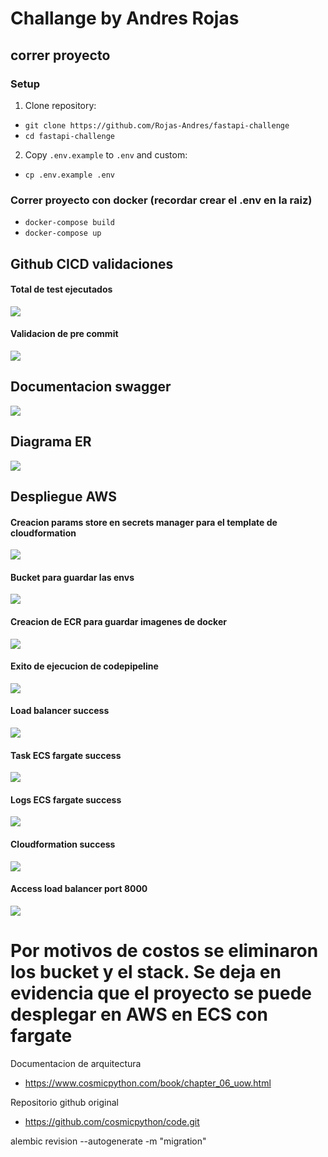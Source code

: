 # Challange by Andres Rojas

## correr proyecto

### Setup

1. Clone repository:

- `git clone https://github.com/Rojas-Andres/fastapi-challenge`
- `cd fastapi-challenge`

2. Copy `.env.example` to `.env` and custom:

- `cp .env.example .env`

### Correr proyecto con docker (recordar crear el .env en la raiz)
- ` docker-compose build `
- ` docker-compose up `

## Github CICD validaciones

#### Total de test ejecutados
![](images/github_actions/test_success.png)

#### Validacion de pre commit
![](images/github_actions/github_action_pre_commit_and_coverge_pass.png)

## Documentacion swagger
![](images/docs/swagger_doc.png)

## Diagrama ER
![](images/diagrama/diagrama_er.png)

## Despliegue AWS

#### Creacion params store en secrets manager para el template de cloudformation
![](images/deployment/creation_params_store.png)


#### Bucket para guardar las envs
![](images/deployment/bucket_save_envs.png)

#### Creacion de ECR para guardar imagenes de docker
![](images/deployment/creation_images_ecr.png)

#### Exito de ejecucion de codepipeline
![](images/deployment/codepipeline_success.png)

#### Load balancer success
![](images/deployment/aplication_load_balancer_active.png)

#### Task ECS fargate success
![](images/deployment/tarea_ecs_execute.png)

#### Logs ECS fargate success
![](images/deployment/logs_task_ecs.png)


#### Cloudformation success
![](images/deployment/cloudformation_success.png)

#### Access load balancer port 8000
![](images/deployment/access_8000_load_balancer.png)


# Por motivos de costos se eliminaron los bucket y el stack. Se deja en evidencia que el proyecto se puede desplegar en AWS en ECS con fargate

Documentacion de arquitectura
- https://www.cosmicpython.com/book/chapter_06_uow.html

Repositorio github original
- https://github.com/cosmicpython/code.git


alembic revision --autogenerate -m "migration"

